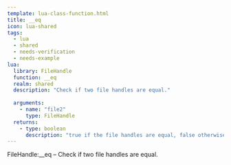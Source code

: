 ```yaml
---
template: lua-class-function.html
title: __eq
icon: lua-shared
tags:
  - lua
  - shared
  - needs-verification
  - needs-example
lua:
  library: FileHandle
  function: __eq
  realm: shared
  description: "Check if two file handles are equal."
  
  arguments:
    - name: "file2"
      type: FileHandle
  returns:
    - type: boolean
      description: "true if the file handles are equal, false otherwise."
---
```


<div class="lua__search__keywords">
FileHandle:__eq &#x2013; Check if two file handles are equal.
</div>
